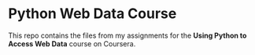 # Python Web Data Course

This repo contains the files from my assignments for the **Using Python to Access Web Data** course on Coursera.
